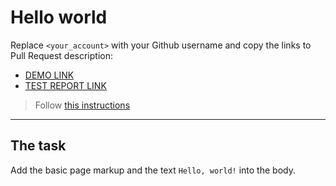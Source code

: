 # Hello world
Replace `<your_account>` with your Github username and copy the links to Pull Request description:
- [DEMO LINK](https://vetalek.github.io/layout_hello-world/)
- [TEST REPORT LINK](https://vetalek.github.io/layout_hello-world/report/html_report/)

> Follow [this instructions](https://mate-academy.github.io/layout_task-guideline/#how-to-solve-the-layout-tasks-on-github)
___

## The task
Add the basic page markup and the text `Hello, world!` into the body.
